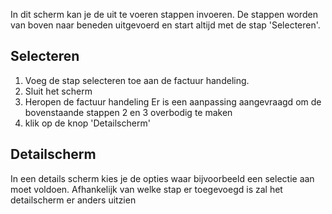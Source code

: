 In dit scherm kan je de uit te voeren stappen invoeren.
De stappen worden van boven naar beneden uitgevoerd en start altijd met de stap 'Selecteren'.

## Selecteren
1. Voeg de stap selecteren toe aan de factuur handeling.
2. Sluit het scherm
3. Heropen de factuur handeling
Er is een aanpassing aangevraagd om de bovenstaande stappen 2 en 3 overbodig te maken
4. klik op de knop 'Detailscherm'

## Detailscherm
In een details scherm kies je de opties waar bijvoorbeeld een selectie aan moet voldoen.
Afhankelijk van welke stap er toegevoegd is zal het detailscherm er anders uitzien
